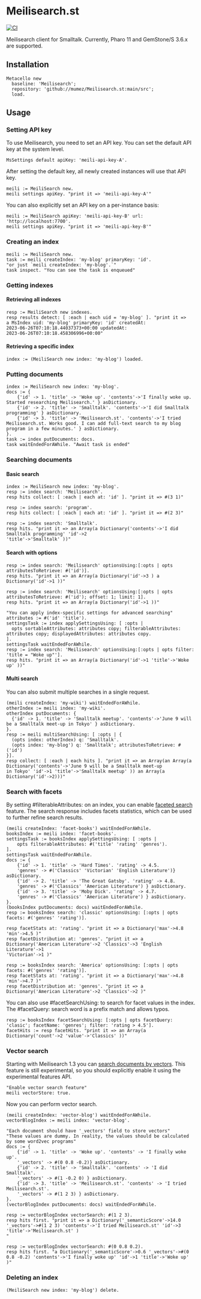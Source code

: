 # Meilisearch.st

[![CI](https://github.com/mumez/Meilisearch.st/actions/workflows/main.yml/badge.svg)](https://github.com/mumez/Meilisearch.st/actions/workflows/main.yml)

Meilisearch client for Smalltalk.
Currently, Pharo 11 and GemStone/S 3.6.x are supported.

## Installation

```smalltalk
Metacello new
  baseline: 'Meilisearch';
  repository: 'github://mumez/Meilisearch.st:main/src';
  load.
```

## Usage

### Setting API key

To use Meilisearch, you need to set an API key.
You can set the default API key at the system level.

```Smalltalk
MsSettings default apiKey: 'meili-api-key-A'.
```

After setting the default key, all newly created instances will use that API key.

```Smalltalk
meili := MeiliSearch new.
meili settings apiKey. "print it => 'meili-api-key-A'"
```

You can also explicitly set an API key on a per-instance basis:

```Smalltalk
meili := MeiliSearch apiKey: 'meili-api-key-B' url: 'http://localhost:7700'.
meili settings apiKey. "print it => 'meili-api-key-B'"

```

### Creating an index

```Smalltalk
meili := MeiliSearch new.
task := meili createIndex: 'my-blog' primaryKey: 'id'. 
"or just `meili createIndex: 'my-blog'.`"
task inspect. "You can see the task is enqueued"
```

### Getting indexes

#### Retrieving all indexes

```Smalltalk
resp := MeiliSearch new indexes.
resp results detect: [ :each | each uid = 'my-blog' ]. "print it => 
a MsIndex uid: 'my-blog' primaryKey: 'id' createdAt:
2023-06-26T07:10:18.44037373+00:00 updatedAt:
2023-06-26T07:10:18.458306996+00:00"
```

#### Retrieving a specific index

```Smalltalk
index := (MeiliSearch new index: 'my-blog') loaded.
```

### Putting documents

```Smalltalk
index := MeiliSearch new index: 'my-blog'.
docs := {    
    {'id' -> 1. 'title' -> 'Woke up'. 'contents'->'I finally woke up. Started researching Meilisearch.' } asDictionary.
    {'id' -> 2. 'title' -> 'Smalltalk'. 'contents'->'I did Smalltalk programming' } asDictionary.
    {'id' -> 3. 'title' -> 'Meilisearch.st'. 'contents'->'I tried Meilisearch.st. Works good. I can add full-text search to my blog program in a few minutes.' } asDictionary.
}.
task := index putDocuments: docs.
task waitEndedForAWhile. "Await task is ended"
```

### Searching documents

#### Basic search

```Smalltalk
index := MeiliSearch new index: 'my-blog'.
resp := index search: 'Meilisearch'.
resp hits collect: [ :each | each at: 'id' ]. "print it => #(3 1)"

resp := index search: 'program'.
resp hits collect: [ :each | each at: 'id' ]. "print it => #(2 3)"

resp := index search: 'Smalltalk'.
resp hits. "print it => an Array(a Dictionary('contents'->'I did Smalltalk programming' 'id'->2
'title'->'Smalltalk' ))"

```

#### Search with options

```Smalltalk
resp := index search: 'Meilisearch' optionsUsing:[:opts | opts attributesToRetrieve: #('id')].
resp hits. "print it => an Array(a Dictionary('id'->3 ) a Dictionary('id'->1 ))"

resp := index search: 'Meilisearch' optionsUsing:[:opts | opts attributesToRetrieve: #('id'); offset: 1; limit: 1].
resp hits. "print it => an Array(a Dictionary('id'->1 ))"

"You can apply index-specific settings for advanced searching"
attributes := #('id' 'title').
settingsTask := index applySettingsUsing: [ :opts | 
  opts sortableAttributes: attributes copy; filterableAttributes: attributes copy; displayedAttributes: attributes copy.
].
settingsTask waitEndedForAWhile.
resp := index search: 'Meilisearch' optionsUsing:[:opts | opts filter: 'title = "Woke up"']. 
resp hits. "print it => an Array(a Dictionary('id'->1 'title'->'Woke up' ))"

```

#### Multi search

You can also submit multiple searches in a single request.

```Smalltalk
(meili createIndex: 'my-wiki') waitEndedForAWhile.
otherIndex := meili index: 'my-wiki'.
otherIndex putDocuments: {
  {'id' -> 1. 'title' -> 'Smalltalk meetup'. 'contents'->'June 9 will be a Smalltalk meet-up in Tokyo' } asDictionary.
}.
resp := meili multiSearchUsing: [ :opts | {
  (opts index: otherIndex) q: 'Smalltalk'.
  (opts index: 'my-blog') q: 'Smalltalk'; attributesToRetrieve: #('id')
}].
resp collect: [ :each | each hits ]. "print it => an Array(an Array(a Dictionary('contents'->'June 9 will be a Smalltalk meet-up
in Tokyo' 'id'->1 'title'->'Smalltalk meetup' )) an Array(a Dictionary('id'->2)))"
```

### Search with facets

By setting #filterableAttributes: on an index, you can enable [faceted search](https://www.meilisearch.com/docs/learn/fine_tuning_results/faceted_search) feature. The search response includes facets statistics, which can be used to further refine search results.

```Smalltalk
(meili createIndex: 'facet-books') waitEndedForAWhile.
booksIndex := meili index: 'facet-books'.
settingsTask := booksIndex applySettingsUsing: [ :opts | 
	opts filterableAttributes: #('title' 'rating' 'genres').
].
settingsTask waitEndedForAWhile.
docs := {    
    {'id' -> 1. 'title' -> 'Hard Times'. 'rating' -> 4.5.
    'genres' -> #('Classics' 'Victorian' 'English Literature')} asDictionary.
    {'id' -> 2. 'title' -> 'The Great Gatsby'. 'rating' -> 4.8.
    'genres' -> #('Classics' 'American Literature') } asDictionary.
    {'id' -> 3. 'title' -> 'Moby Dick'. 'rating' -> 4.7.
    'genres' -> #('Classics' 'American Literature') } asDictionary.
}.
(booksIndex putDocuments: docs) waitEndedForAWhile.
resp := booksIndex search: 'classic' optionsUsing: [:opts | opts facets: #('genres' 'rating')].

resp facetStats at: 'rating'. "print it => a Dictionary('max'->4.8 'min'->4.5 )"
resp facetDistribution at: 'genres'. "print it => a Dictionary('American Literature'->2 'Classics'->3 'English Literature'->1
'Victorian'->1 )"

resp := booksIndex search: 'America' optionsUsing: [:opts | opts facets: #('genres' 'rating')].
resp facetStats at: 'rating'. "print it => a Dictionary('max'->4.8 'min'->4.7 )"
resp facetDistribution at: 'genres'. "print it => a Dictionary('American Literature'->2 'Classics'->2 )"
```

You can also use #facetSearchUsing: to search for facet values in the index. The #facetQuery: search word is a prefix match and allows typos.

```Smalltalk
resp := booksIndex facetSearchUsing: [:opts | opts facetQuery: 'clasic'; facetName: 'genres'; filter: 'rating > 4.5'].
facetHits := resp facetHits. "print it => an Array(a Dictionary('count'->2 'value'->'Classics' ))"

```

### Vector search

Starting with Meilisearch 1.3 you can [search documents by vectors](https://www.meilisearch.com/docs/learn/experimental/vector_search). This feature is still experimental, so you should explicitly enable it using the experimental features API.

```Smalltalk
"Enable vector search feature"
meili vectorStore: true.
```

Now you can perform vector search.

```Smalltalk
(meili createIndex: 'vector-blog') waitEndedForAWhile.
vectorBlogIndex := meili index: 'vector-blog'.

"Each document should have '_vectors' field to store vectors"
"These values are dummy. In reality, the values should be calculated by some word2vec programs"
docs := {    
    {'id' -> 1. 'title' -> 'Woke up'. 'contents' -> 'I finally woke up'.
    '_vectors' -> #(0 0.8 -0.2)} asDictionary.
    {'id' -> 2. 'title' -> 'Smalltalk'. 'contents' -> 'I did Smalltalk'.
    '_vectors' -> #(1 -0.2 0) } asDictionary.
    {'id' -> 3. 'title' -> 'Meilisearch.st'. 'contents' -> 'I tried Meilisearch.st'.
    '_vectors' -> #(1 2 3) } asDictionary.
}.
(vectorBlogIndex putDocuments: docs) waitEndedForAWhile.

resp := vectorBlogIndex vectorSearch: #(1 2 3).
resp hits first. "print it => a Dictionary('_semanticScore'->14.0 '_vectors'->#(1 2 3) 'contents'->'I tried Meilisearch.st' 'id'->3 'title'->'Meilisearch.st' )
"

resp := vectorBlogIndex vectorSearch: #(0 0.8 0.2).
resp hits first. "a Dictionary('_semanticScore'->0.6 '_vectors'->#(0 0.8 -0.2) 'contents'->'I finally woke up' 'id'->1 'title'->'Woke up' )"
```

### Deleting an index

```Smalltalk
(MeiliSearch new index: 'my-blog') delete.
```
